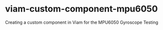 # viam-custom-component-mpu6050
Creating a custom component in Viam for the MPU6050 Gyroscope
Testing

